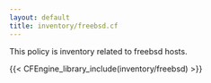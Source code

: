 ```yaml
---
layout: default
title: inventory/freebsd.cf
---
```


This policy is inventory related to freebsd hosts.

{{< CFEngine_library_include(inventory/freebsd) >}}
